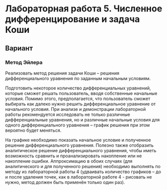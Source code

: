 # Лабораторная работа 5. Численное дифференцирование и задача Коши

## Вариант

### Метод Эйлера

Реализовать метод решения задачи Коши – решения дифференциального уравнения по заданным начальным условиям.

Подготовить некоторое количество дифференциальных уравнений, которые сможет решать пользователь, вводя собственные
начальные условия. Помимо этого, предполагается, что пользователь сможет выбирать как далеко
нужно решить дифференциальное уравнение от начального условия. При анализе и демонстрации
лабораторной работы рекомендуется исследовать не только различные дифференциальные
уравнения, но и различные начальные условия для одного дифференциального уравнения – график
решения при этом вероятно будет меняться.

На графике необходимо показать начальное условие и полученное решение
дифференциального уравнения. Полезно также отобразить аналитическое решение
дифференциального уравнения, чтобы иметь возможность сравнить и проанализировать
накопление или не накопление ошибки. Аппроксимацию в обоих случаях (для аналитического и для
полученного решения) необходимо выполнять по методу из лабораторной работы 4 (удваивать количество графиков
– до и после удаления точек, как в лабораторной работе 4 - рисовать не нужно, метод должен быть
применён только один раз).

